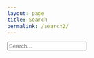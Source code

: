 ```yaml
---
layout: page
title: Search
permalink: /search2/
---
```


<div id="search-container">
<input type="text" id="search-input" placeholder="Search...">
<ul id="results-container"></ul>
</div>

<script src="{{'/bs/assets/javascripts/search.js' | prepend: site.baseurl}}"></script>

<script>
SimpleJekyllSearch({
  searchInput: document.getElementById('search-input'),
  resultsContainer: document.getElementById('results-container'),
  json: '{{ site.baseurl }}/search.json'
})
</script>



